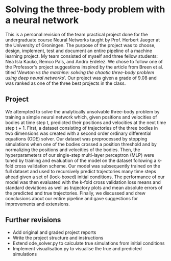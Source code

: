 # Solving the three-body problem with a neural network

This is a personal revision of the team practical project done for the undergraduate course Neural Networks
   taught by Prof. Herbert Jaeger at the University of Groningen.
The purpose of the project was to choose, design, implement, test and document 
   an entire pipeline of a machine learning project.
My team consisted of myself and three fellow students: Nea Isla Kauko, Remco Pals, and Andro Erdelez.
We chose to follow one of the Professor's project suggestions inspired by the article from Breen et al. titled
   '_Newton vs the machine: solving the chaotic three-body problem using deep neural networks_'.
Our project was given a grade of 9.08 and was ranked as one of the three best projects in the class.

## Project

We attempted to solve the analytically unsolvable three-body problem by training a simple neural network which, 
   given positions and velocities of bodies at time step t, 
   predicted their positions and velocities at the next time step t + 1.
First, a dataset consisting of trajectories of the three bodies in two dimensions was created 
   with a second order ordinary differential equations (ODE) solver. 
Our dataset was preprocessed by stopping simulations when one of the bodies crossed a position threshold
   and by normalizing the positions and velocities of the bodies.
Then, the hyperparameters of our single-step multi-layer perceptron (MLP) were tuned
   by training and evaluation of the model on the dataset following a k-fold cross validation scheme.
Our model was subsequently trained on the full dataset and used to recursively predict trajectories 
   many time steps ahead given a set of (lock-boxed) initial conditions.
The performance of our model was then evaluated with the k-fold cross validation loss means and standard deviations
   as well as trajectory plots and mean absolute errors of the predicted and true trajectories.
Finally, we discussed and drew conclusions about our entire pipeline 
   and gave suggestions for improvements and extensions.

## Further revisions

 - Add original and graded project reports 
 - Write the project structure and instructions
 - Extend ode_solver.py to calculate true simulations from initial conditions
 - Implement visualisation.py to visualise the true and predicted simulations
